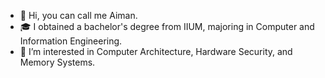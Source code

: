 - 👋 Hi, you can call me Aiman.
- 🎓 I obtained a bachelor's degree from IIUM, majoring in Computer and Information Engineering.
- 👀 I’m interested in Computer Architecture, Hardware Security, and Memory Systems.

<!---
aimanazuan/aimanazuan is a ✨ special ✨ repository because its `README.md` (this file) appears on your GitHub profile.
You can click the Preview link to take a look at your changes.
--->
